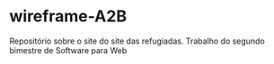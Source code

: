 # wireframe-A2B
Repositório sobre o site do site das refugiadas. Trabalho do segundo bimestre de Software para Web
